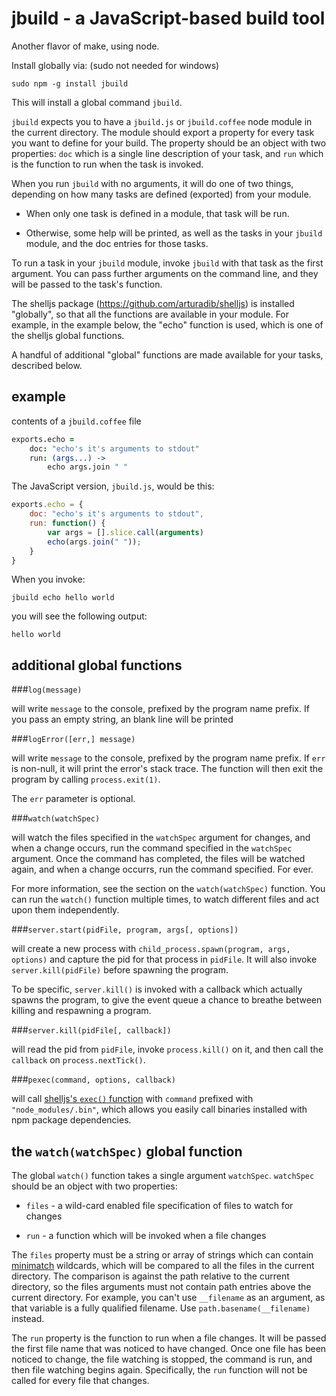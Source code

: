 jbuild - a JavaScript-based build tool
================================================================================

Another flavor of make, using node.

Install globally via: (sudo not needed for windows)

    sudo npm -g install jbuild

This will install a global command `jbuild`.

`jbuild` expects you to have a `jbuild.js` or `jbuild.coffee` node module
in the current directory.  The module should export a property for every
task you want to define for your build.  The property should be an object
with two properties: `doc` which is a single line description of your task,
and `run` which is the function to run when the task is invoked.

When you run `jbuild` with no arguments, it will do one of two things,
depending on how many tasks are defined (exported) from your module.

* When only one task is defined in a module, that task will be run.

* Otherwise, some help will be printed, as well
  as the tasks in your `jbuild` module, and the doc entries for those
  tasks.

To run a task in your `jbuild` module, invoke `jbuild` with that task as
the first argument.  You can pass further arguments on the command line, and
they will be passed to the task's function.

The shelljs package (<https://github.com/arturadib/shelljs>) is installed
"globally", so that all the functions are available in your module.  For
example, in the example below, the "echo" function is used, which is one of the
shelljs global functions.

A handful of additional "global" functions are made available for your tasks,
described below.


example
--------------------------------------------------------------------------------

contents of a `jbuild.coffee` file

```coffee
exports.echo =
    doc: "echo's it's arguments to stdout"
    run: (args...) ->
        echo args.join " "
```

The JavaScript version, `jbuild.js`, would be this:

```js
exports.echo = {
    doc: "echo's it's arguments to stdout",
    run: function() {
        var args = [].slice.call(arguments)
        echo(args.join(" "));
    }
}
```

When you invoke:

    jbuild echo hello world

you will see the following output:

    hello world


additional global functions
--------------------------------------------------------------------------------

###`log(message)`

will write `message` to the console, prefixed by the program name
prefix.  If you pass an empty string, an blank line will be printed

###`logError([err,] message)`

will write `message` to the console, prefixed by the program name
prefix.  If `err` is non-null, it will print the error's stack trace.
The function will then exit the program by calling `process.exit(1)`.

The `err` parameter is optional.

###`watch(watchSpec)`

will watch the files specified in the `watchSpec` argument for
changes, and when a change occurs, run the command specified in
the `watchSpec` argument.  Once the command has completed, the
files will be watched again, and when a change occurrs, run
the command specified.  For ever.

For more information, see
the section on the `watch(watchSpec)` function.  You can run
the `watch()` function multiple times, to watch different files
and act upon them independently.

###`server.start(pidFile, program, args[, options])`

will create a new process with `child_process.spawn(program, args, options)`
and capture the pid for that process in `pidFile`.  It will also invoke
`server.kill(pidFile)` before spawning the program.

To be specific,
`server.kill()` is invoked with a callback which actually spawns the
program, to give the event queue a chance to breathe between killing
and respawning a program.

###`server.kill(pidFile[, callback])`

will read the pid from `pidFile`, invoke `process.kill()` on it, and
then call the `callback` on `process.nextTick()`.

###`pexec(command, options, callback)`

will call [shelljs's `exec()` function](https://github.com/arturadib/shelljs#execcommand--options--callback)
with `command` prefixed with `"node_modules/.bin"`, which allows you easily
call binaries installed with npm package dependencies.


the `watch(watchSpec)` global function
--------------------------------------------------------------------------------

The global `watch()` function takes a single argument `watchSpec`.
`watchSpec` should be an object with two properties:

* `files` - a wild-card enabled file specification of files to watch
  for changes

* `run` - a function which will be invoked when a file changes

The `files` property must be a string or array of strings which
can contain [minimatch](https://github.com/isaacs/minimatch)
wildcards, which will be compared to all the files in the
current directory.  The comparison is against the path relative
to the current directory, so the files arguments must not
contain path entries above the current directory.  For example,
you can't use `__filename` as an argument, as that variable
is a fully qualified filename.  Use `path.basename(__filename)`
instead.

The `run` property is the function to run when a file changes.
It will be passed the first file name that was noticed to
have changed.  Once one file has been noticed to change,
the file watching is stopped, the command is run, and then
file watching begins again.  Specifically, the `run` function
will not be called for every file that changes.

